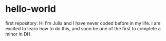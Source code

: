 # hello-world
first repository:
Hi I'm Julia and I have never coded before in my life.
I am excited to learn how to do this, and soon be one of the first to complete a minor in DH.

